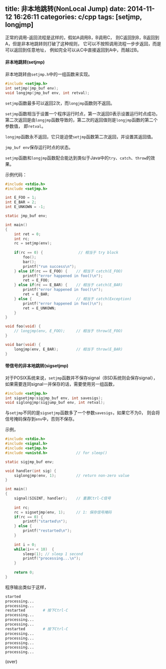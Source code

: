 ﻿title: 非本地跳转(NonLocal Jump)
date: 2014-11-12 16:26:11
categories: c/cpp
tags: [setjmp, longjmp]
---

正常的调用-返回流程是这样的，假如A调用B，B调用C，
则C返回到B，B返回到A，但是非本地跳转则打破了这种规则，
它可以不按照调用流程一步步返回，而是可以返回到任意地址，
例如完全可以从C中直接返回到A中，而越过B。

<!--more-->

#### 非本地跳转(setjmp)
非本地跳转由`setjmp.h`中的一组函数来实现。

```c
#include <setjmp.h>
int setjmp(jmp_buf env);
void longjmp(jmp_buf env, int retval);
```

`setjmp`函数最多可以返回2次，而`longjmp`函数则不返回。

`setjmp`函数相当于设置一个程序运行时点，第一次返回0表示设置运行时点成功，
第二次返回是由`longjmp`函数导致的，第二次的返回值则是`longjmp`函数的第二个参数值，
即`retval`。

`longjmp`函数永不返回，它只是迫使`setjmp`函数第二次返回，并设置其返回值。

`jmp_buf env`保存运行时点的状态。

`setjmp`函数和`longjmp`函数配合能达到类似于Java中的`try`、`catch`、`throw`的效果。

示例代码：

```c
#include <stdio.h>
#include <setjmp.h>

int E_FOO = 1;
int E_BAR = 2;
int E_UNKOWN = -1;

static jmp_buf env;

int main()
{
    int ret = 0;
    int rc;
    rc = setjmp(env);
    
    if(rc == 0) {                // 相当于 try block
        foo();
        bar();
        printf("run success\n");
    } else if(rc == E_FOO) {    // 相当于 catch(E_FOO)
        printf("error happened in foo()\n");
        ret = E_FOO;
    } else if(rc == E_BAR) {    // 相当于 catch(E_BAR)
        printf("error happened in foo()\n");
        ret = E_BAR;
    } else {                    // 相当于 catch(Exception)
        printf("error happened in foo()\n");
        ret = E_UNKOWN;
    }
}

void foo(void) {
    // longjmp(env, E_FOO);     // 相当于 throw(E_FOO)
}

void bar(void) {
    longjmp(env, E_BAR);        // 相当于 throw(E_BAR)
}
```

#### 带信号的非本地跳转(sigsetjmp)

对于POSIX系统来说，`setjmp`函数并不保存signal（BSD系统则会保存signal），
如果需要连同signal一并保存的话，需要使用另一组函数，

```c
#include <setjmp.h>
int sigsetjmp(sigjmp_buf env, int savesigs);
void siglongjmp(sigjump_buf env, int retval);
```

与`setjmp`不同的是`sigsetjmp`函数多了一个参数`savesigs`，如果它不为0，
则会将信号掩码保存到`env`中，否则不保存。

示例，

```c
#include <stdio.h>
#include <signal.h>
#include <setjmp.h>
#include <unistd.h>             // for sleep()

static sigjmp_buf env;

void handler(int sig) {
    siglongjmp(env, 1);         // return non-zero value
}

int main()
{
    signal(SIGINT, handler);    // 重置Ctrl-C信号
    
    int rc;
    rc = sigsetjmp(env, 1);     // 1: 保存信号掩码
    if(rc == 0) {
        printf("started\n");
    } else {
        printf("restarted\n");
    }
    
    int i = 0;
    while(i++ < 10)  {
        sleep(1); // sleep 1 second
        printf("processing...\n");
    }
    
    return 0;
}
```

程序输出类似于这样，

```bash
started
processing...
processing...
restarted        # 按下Ctrl-C
processing...
processing...
processing...
restarted        # 按下Ctrl-C
processing...
processing...
processing...
processing...
processing...
```

(over)